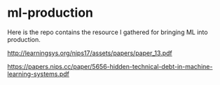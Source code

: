 # ml-production

Here is the repo contains the resource I gathered for bringing ML into production.

http://learningsys.org/nips17/assets/papers/paper_13.pdf

https://papers.nips.cc/paper/5656-hidden-technical-debt-in-machine-learning-systems.pdf

